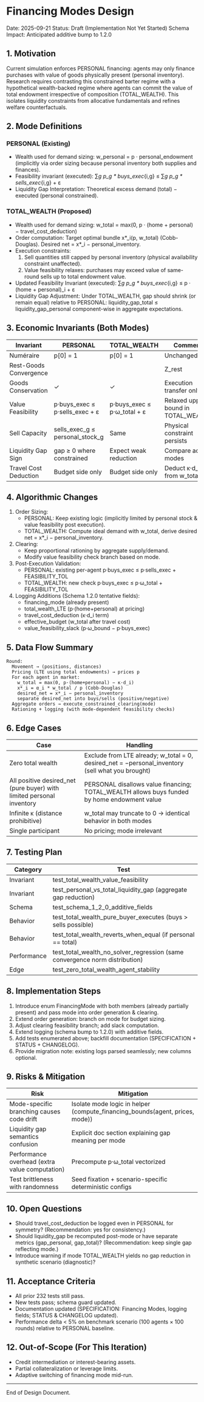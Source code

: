 # Financing Modes Design

Date: 2025-09-21
Status: Draft (Implementation Not Yet Started)
Schema Impact: Anticipated additive bump to 1.2.0

## 1. Motivation
Current simulation enforces PERSONAL financing: agents may only finance purchases with value of goods physically present (personal inventory). Research requires contrasting this constrained barter regime with a hypothetical wealth-backed regime where agents can commit the value of total endowment irrespective of composition (TOTAL_WEALTH). This isolates liquidity constraints from allocative fundamentals and refines welfare counterfactuals.

## 2. Mode Definitions
### PERSONAL (Existing)
- Wealth used for demand sizing: w_personal = p · personal_endowment (implicitly via order sizing because personal inventory both supplies and finances).
- Feasibility invariant (executed): ∑_g p_g * buys_exec_{i,g} ≤ ∑_g p_g * sells_exec_{i,g} + ε
- Liquidity Gap Interpretation: Theoretical excess demand (total) − executed (personal constrained).

### TOTAL_WEALTH (Proposed)
- Wealth used for demand sizing: w_total = max(0, p · (home + personal) − travel_cost_deduction)
- Order computation: Target optimal bundle x*_i(p, w_total) (Cobb-Douglas). Desired net = x*_i − personal_inventory.
- Execution constraints:
  1. Sell quantities still capped by personal inventory (physical availability constraint unaffected).
  2. Value feasibility relaxes: purchases may exceed value of same-round sells up to total endowment value.
- Updated Feasibility Invariant (executed): ∑_g p_g * buys_exec_{i,g} ≤ p · (home + personal)_i + ε
- Liquidity Gap Adjustment: Under TOTAL_WEALTH, gap should shrink (or remain equal) relative to PERSONAL: liquidity_gap_total ≤ liquidity_gap_personal component-wise in aggregate expectations.

## 3. Economic Invariants (Both Modes)
Invariant | PERSONAL | TOTAL_WEALTH | Comment
--------- | -------- | ------------ | -------
Numéraire | p[0] = 1 | p[0] = 1 | Unchanged
Rest-Goods Convergence | ||Z_rest||_∞ < SOLVER_TOL | Same | Price formation unchanged (LTE participants total endowment)
Goods Conservation | ✓ | ✓ | Execution transfer only
Value Feasibility | p·buys_exec ≤ p·sells_exec + ε | p·buys_exec ≤ p·ω_total + ε | Relaxed upper bound in TOTAL_WEALTH
Sell Capacity | sells_exec_g ≤ personal_stock_g | Same | Physical constraint persists
Liquidity Gap Sign | gap ≥ 0 where constrained | Expect weak reduction | Compare across modes
Travel Cost Deduction | Budget side only | Budget side only | Deduct κ·d_i from w_total

## 4. Algorithmic Changes
1. Order Sizing:
   - PERSONAL: Keep existing logic (implicitly limited by personal stock & value feasibility post execution).
   - TOTAL_WEALTH: Compute ideal demand with w_total, derive desired net = x*_i − personal_inventory.
2. Clearing:
   - Keep proportional rationing by aggregate supply/demand.
   - Modify value feasibility check branch based on mode.
3. Post-Execution Validation:
   - PERSONAL: existing per-agent p·buys_exec ≤ p·sells_exec + FEASIBILITY_TOL
   - TOTAL_WEALTH: new check p·buys_exec ≤ p·ω_total + FEASIBILITY_TOL
4. Logging Additions (Schema 1.2.0 tentative fields):
   - financing_mode (already present)
   - total_wealth_LTE (p·(home+personal) at pricing)
   - travel_cost_deduction (κ·d_i term)
   - effective_budget (w_total after travel cost)
   - value_feasibility_slack (p·ω_bound − p·buys_exec)

## 5. Data Flow Summary
```
Round:
  Movement → (positions, distances)
  Pricing (LTE using total endowments) → prices p
  For each agent in market:
    w_total = max(0, p·(home+personal) − κ·d_i)
    x*_i = α_i * w_total / p (Cobb-Douglas)
    desired_net = x*_i − personal_inventory
    separate desired_net into buys/sells (positive/negative)
  Aggregate orders → execute_constrained_clearing(mode)
  Rationing + logging (with mode-dependent feasibility checks)
```

## 6. Edge Cases
Case | Handling
---- | --------
Zero total wealth | Exclude from LTE already; w_total = 0, desired_net = −personal_inventory (sell what you brought) | identical
All positive desired_net (pure buyer) with limited personal inventory | PERSONAL disallows value financing; TOTAL_WEALTH allows buys funded by home endowment value | buy execution limited by available sell supply from others
Infinite κ (distance prohibitive) | w_total may truncate to 0 → identical behavior in both modes | robust
Single participant | No pricing; mode irrelevant | skip

## 7. Testing Plan
Category | Test
-------- | ----
Invariant | test_total_wealth_value_feasibility
Invariant | test_personal_vs_total_liquidity_gap (aggregate gap reduction)
Schema | test_schema_1_2_0_additive_fields
Behavior | test_total_wealth_pure_buyer_executes (buys > sells possible)
Behavior | test_total_wealth_reverts_when_equal (if personal == total)
Performance | test_total_wealth_no_solver_regression (same convergence norm distribution)
Edge | test_zero_total_wealth_agent_stability

## 8. Implementation Steps
1. Introduce enum FinancingMode with both members (already partially present) and pass mode into order generation & clearing.
2. Extend order generation: branch on mode for budget sizing.
3. Adjust clearing feasibility branch; add slack computation.
4. Extend logging (schema bump to 1.2.0) with additive fields.
5. Add tests enumerated above; backfill documentation (SPECIFICATION + STATUS + CHANGELOG).
6. Provide migration note: existing logs parsed seamlessly; new columns optional.

## 9. Risks & Mitigation
Risk | Mitigation
---- | ---------
Mode-specific branching causes code drift | Isolate mode logic in helper (compute_financing_bounds(agent, prices, mode))
Liquidity gap semantics confusion | Explicit doc section explaining gap meaning per mode
Performance overhead (extra value computation) | Precompute p·ω_total vectorized
Test brittleness with randomness | Seed fixation + scenario-specific deterministic configs

## 10. Open Questions
- Should travel_cost_deduction be logged even in PERSONAL for symmetry? (Recommendation: yes for consistency.)
- Should liquidity_gap be recomputed post-mode or have separate metrics (gap_personal, gap_total)? (Recommendation: keep single gap reflecting mode.)
- Introduce warning if mode TOTAL_WEALTH yields no gap reduction in synthetic scenario (diagnostic)?

## 11. Acceptance Criteria
- All prior 232 tests still pass.
- New tests pass; schema guard updated.
- Documentation updated (SPECIFICATION: Financing Modes, logging fields; STATUS & CHANGELOG updated).
- Performance delta < 5% on benchmark scenario (100 agents × 100 rounds) relative to PERSONAL baseline.

## 12. Out-of-Scope (For This Iteration)
- Credit intermediation or interest-bearing assets.
- Partial collateralization or leverage limits.
- Adaptive switching of financing mode mid-run.

---
End of Design Document.
